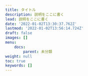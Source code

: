 ```yaml
---
title: タイトル
description: 説明をここに書く
lead: 説明をここに書く
date: '2022-01-02T13:30:37.762Z'
lastmod: '2022-01-02T13:56:14.724Z'
draft: false
images: []
menu:
    docs:
        parent: 未分類
weight: null
toc: true
keywords: []
---
```

